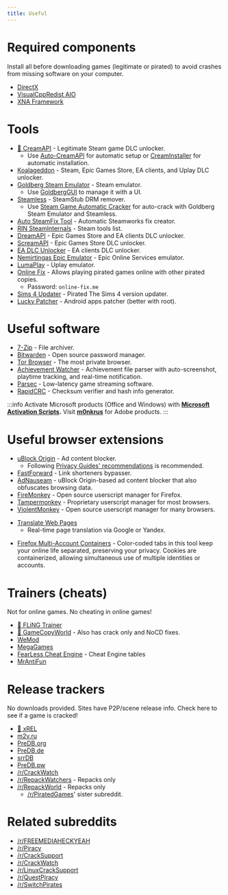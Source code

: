 ```yaml
---
title: Useful
---
```


# Required components

Install all before downloading games (legitimate or pirated) to avoid crashes from missing software on your computer.

- [DirectX](https://www.microsoft.com/download/details.aspx?id=35)
- [VisualCppRedist AIO](https://github.com/abbodi1406/vcredist/releases/latest)
- [XNA Framework](https://www.microsoft.com/download/details.aspx?id=20914)

# Tools

- [🌟 CreamAPI](https://cs.rin.ru/forum/viewtopic.php?f=29&t=70576) - Legitimate Steam game DLC unlocker.
  - Use [Auto-CreamAPI](https://cs.rin.ru/forum/viewtopic.php?p=2013521) for automatic setup or [CreamInstaller](https://github.com/pointfeev/CreamInstaller) for automatic installation.
- [Koalageddon](https://github.com/acidicoala/Koalageddon) - Steam, Epic Games Store, EA clients, and Uplay DLC unlocker.
- [Goldberg Steam Emulator](https://cs.rin.ru/forum/viewtopic.php?f=29&t=91627) - Steam emulator.
  - Use [GoldbergGUI](https://cs.rin.ru/forum/viewtopic.php?f=29&t=111152) to manage it with a UI.
- [Steamless](https://github.com/atom0s/Steamless) - SteamStub DRM remover.
  - Use [Steam Game Automatic Cracker](https://github.com/oureveryday/Steam-auto-crack) for auto-crack with Goldberg Steam Emulator and Steamless.
- [Auto SteamFix Tool](https://cs.rin.ru/forum/viewtopic.php?f=29&t=97112) - Automatic Steamworks fix creator.
- [RIN SteamInternals](https://cs.rin.ru/forum/viewtopic.php?f=10&t=65887) - Steam tools list.
- [DreamAPI](https://cs.rin.ru/forum/viewtopic.php?f=10&t=111520) - Epic Games Store and EA clients DLC unlocker.
- [ScreamAPI](https://github.com/acidicoala/ScreamAPI) - Epic Games Store DLC unlocker.
- [EA DLC Unlocker](https://cs.rin.ru/forum/viewtopic.php?f=20&t=104412) - EA clients DLC unlocker.
- [Nemirtingas Epic Emulator](https://cs.rin.ru/forum/viewtopic.php?f=29&t=105551) - Epic Online Services emulator.
- [LumaPlay](https://cs.rin.ru/forum/viewtopic.php?f=29&t=67197) - Uplay emulator.
- [Online Fix](https://online-fix.me) - Allows playing pirated games online with other pirated copies.
  - Password: `online-fix.me`
- [Sims 4 Updater](https://cs.rin.ru/forum/viewtopic.php?f=29&t=102519) - Pirated The Sims 4 version updater.
- [Lucky Patcher](https://www.luckypatchers.com) - Android apps patcher (better with root).

# Useful software

- [7-Zip](https://7-zip.org) - File archiver.
- [Bitwarden](https://bitwarden.com) - Open source password manager.
- [Tor Browser](https://www.torproject.org) - The most private browser.
- [Achievement Watcher](https://xan105.github.io/Achievement-Watcher) - Achievement file parser with auto-screenshot, playtime tracking, and real-time notification.
- [Parsec](https://parsec.app) - Low-latency game streaming software.
- [RapidCRC](https://ov2.eu/programs/rapidcrc-unicode) - Checksum verifier and hash info generator.

:::info
Activate Microsoft products (Office and Windows) with **[Microsoft Activation Scripts](https://github.com/massgravel/Microsoft-Activation-Scripts).**
Visit **[m0nkrus](https://w14.monkrus.ws)** for Adobe products.
:::

# Useful browser extensions

- [uBlock Origin](https://ublockorigin.com) - Ad content blocker.
  - Following [Privacy Guides' recommendations](https://www.privacyguides.org/desktop-browsers/#ublock-origin) is recommended.
- [FastForward](https://fastforward.team) - Link shorteners bypasser.
- [AdNauseam](https://adnauseam.io) - uBlock Origin-based ad content blocker that also obfuscates browsing data.
- [FireMonkey](https://addons.mozilla.org/firefox/addon/firemonkey) - Open source userscript manager for Firefox.
- [Tampermonkey](https://www.tampermonkey.net) - Proprietary userscript manager for most browsers.
- [ViolentMonkey](https://violentmonkey.github.io) - Open source userscript manager for many browsers.
<ul>
  <li id="translator"><a href="https://github.com/FilipePS/Traduzir-paginas-web">Translate Web Pages</a>
    <ul>
      <li>Real-time page translation via Google or Yandex.</li>
    </ul>
  </li>
</ul>

- [Firefox Multi-Account Containers](https://github.com/mozilla/multi-account-containers) - Color-coded tabs in this tool keep your online life separated, preserving your privacy. Cookies are containerized, allowing simultaneous use of multiple identities or accounts.

# Trainers (cheats)

Not for online games. No cheating in online games!

- [🌟 FLiNG Trainer](https://flingtrainer.com)
- [🌟 GameCopyWorld](https://gamecopyworld.com/games) - Also has crack only and NoCD fixes.
- [WeMod](https://www.wemod.com)
- [MegaGames](https://megagames.com)
- [FearLess Cheat Engine](https://fearlessrevolution.com) - Cheat Engine tables
- [MrAntiFun](https://mrantifun.net)

# Release trackers

No downloads provided. Sites have P2P/scene release info. Check here to see if a game is cracked!

- [🌟 xREL](https://www.xrel.to/games-release-list.html?lang=en_US)
- [m2v.ru](https://m2v.ru/?func=part&Part=3)
- [PreDB.org](https://predb.org/cats/GAMES)
- [PreDB.de](https://predb.de/section/GAMES)
- [srrDB](https://www.srrdb.com/browse/category:pc/1)
- [PreDB.pw](https://predb.pw)
- [/r/CrackWatch](https://www.reddit.com/r/CrackWatch)
- [/r/RepackWatchers](https://www.reddit.com/r/RepackWatchers) - Repacks only
- [/r/RepackWorld](https://www.reddit.com/r/RepackWorld) - Repacks only
  - [/r/PiratedGames](https://www.reddit.com/r/PiratedGames)' sister subreddit.

# Related subreddits

- [/r/FREEMEDIAHECKYEAH](https://www.reddit.com/r/FREEMEDIAHECKYEAH)
- [/r/Piracy](https://www.reddit.com/r/Piracy)
- [/r/CrackSupport](https://www.reddit.com/r/CrackSupport)
- [/r/CrackWatch](https://www.reddit.com/r/CrackWatch)
- [/r/LinuxCrackSupport](https://www.reddit.com/r/LinuxCrackSupport)
- [/r/QuestPiracy](https://www.reddit.com/r/QuestPiracy)
- [/r/SwitchPirates](https://www.reddit.com/r/SwitchPirates)
